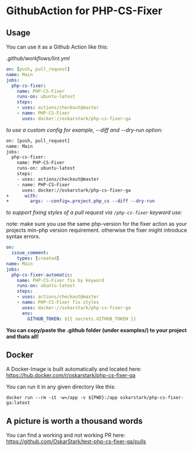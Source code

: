 # GithubAction for PHP-CS-Fixer

## Usage

You can use it as a Github Action like this:

_.github/workflows/lint.yml_
```yaml
on: [push, pull_request]
name: Main
jobs:
  php-cs-fixer:
    name: PHP-CS-Fixer
    runs-on: ubuntu-latest
    steps:
    - uses: actions/checkout@master
    - name: PHP-CS-Fixer
      uses: docker://oskarstark/php-cs-fixer-ga
```

_to use a custom config for example, --diff and --dry-run option:_
```diff
on: [push, pull_request]
name: Main
jobs:
  php-cs-fixer:
    name: PHP-CS-Fixer
    runs-on: ubuntu-latest
    steps:
    - uses: actions/checkout@master
    - name: PHP-CS-Fixer
      uses: docker://oskarstark/php-cs-fixer-ga
+      with:
+        args: --config=.project.php_cs --diff --dry-run
```

_to support fixing styles of a pull request via `/php-cs-fixer` keyword use:_

note: make sure you use the same php-version for the fixer action as your projects min-php version requirement. otherwise the fixer might introduce syntax errors.

```yaml
on:
  issue_comment:
    types: [created]
name: Main
jobs:
  php-cs-fixer-automatic:
    name: PHP-CS-Fixer fix by keyword
    runs-on: ubuntu-latest
    steps:
    - uses: actions/checkout@master
    - name: PHP-CS-Fixer fix styles
      uses: docker://oskarstark/php-cs-fixer-ga
      env:
        GITHUB_TOKEN: ${{ secrets.GITHUB_TOKEN }}
```

**You can copy/paste the .github folder (under examples/) to your project and thats all!**

## Docker

A Docker-Image is built automatically and located here:
https://hub.docker.com/r/oskarstark/php-cs-fixer-ga

You can run it in any given directory like this:

`docker run --rm -it -w=/app -v ${PWD}:/app oskarstark/php-cs-fixer-ga:latest`

## A picture is worth a thousand words

You can find a working and not working PR here:
https://github.com/OskarStark/test-php-cs-fixer-ga/pulls
